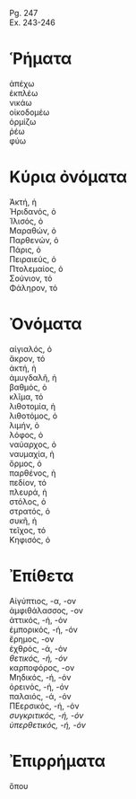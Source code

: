 Pg. 247   
Ex. 243-246  
# Ῥήματα  
ἀπέχω  
ἐκπλέω  
νικάω  
οἰκοδομέω  
ὁρμίζω  
ῥέω  
φύω  
# Κύρια ὀνόματα  
Ἀκτή, ἡ  
Ἠριδανός, ὁ  
Ἰλισός, ὁ  
Μαραθών, ὁ  
Παρθενών, ὁ  
Πάρις, ὁ  
Πειραιεύς, ὁ  
Πτολεμαίος, ὁ  
Σούνιον, τό  
Φάληρον, τό  
# Ὀνόματα  
αἰγιαλός, ὁ  
ἄκρον, τό  
ἀκτή, ἡ  
ἀμυγδαλῆ, ἡ  
βαθμός, ὁ  
κλῖμα, τό  
λιθοτομία, ἡ  
λιθοτόμος, ὁ  
λιμήν, ὁ  
λόφος, ὁ  
ναύαρχος, ὁ  
ναυμαχία, ἡ  
ὅρμος, ὁ  
παρθένος, ἡ  
πεδίον, τό  
πλευρά, ἡ  
στόλος, ὁ  
στρατός, ὁ  
συκῆ, ἡ  
τεῖχος, τό  
Κηφισός, ὁ  
# Ἐπίθετα  
Αἰγύπτιος, -α, -ον  
ἀμφιθάλασσος, -ον  
ἀττικός, -ή, -όν  
ἐμπορικός, -ή, -όν  
ἔρημος, -ον  
ἐχθρός, -ά, -όν  
_θετικός, -ή, -όν_  
καρποφόρος, -ον  
Μηδικός, -ή, -όν  
ὀρεινός, -ή, -όν  
παλαιός, -ά, -όν  
ΠΕερσικός, -ή, -όν  
_συγκριτικός, -ή, -όν_  
_ὑπερθετικός, -ή, -όν_  
# Ἐπιρρήματα  
ὅπου